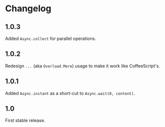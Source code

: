 # Changelog

## 1.0.3

Added `Async.collect` for parallel operations.

## 1.0.2

Redesign `...` (aka `Overload.More`) usage to make it work like CoffeeScript's.

## 1.0.1

Added `Async.instant` as a short-cut to `Async.wait(0, content)`.

## 1.0

First stable release.
